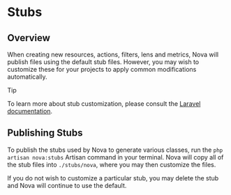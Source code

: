 # Stubs

## Overview

When creating new resources, actions, filters, lens and metrics, Nova will publish files using the default stub files. However, you may wish to customize these for your projects to apply common modifications automatically.

> [!TIP]
> To learn more about stub customization, please consult the [Laravel documentation](https://laravel.com/docs/master/artisan#stub-customization).

## Publishing Stubs

To publish the stubs used by Nova to generate various classes, run the `php artisan nova:stubs` Artisan command in your terminal. Nova will copy all of the stub files into `./stubs/nova`, where you may then customize the files.

If you do not wish to customize a particular stub, you may delete the stub and Nova will continue to use the default.
